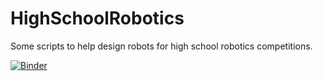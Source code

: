 # HighSchoolRobotics
Some scripts to help design robots for high school robotics competitions.

[![Binder](https://mybinder.org/badge_logo.svg)](https://mybinder.org/v2/gh/lloydc99/HighSchoolRobotics/HEAD?labpath=two_link_robot.ipynb)
